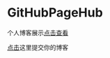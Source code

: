 # GitHubPageHub
个人博客展示[点击查看](https://hellogithub-team.github.io/GitHubPageHub/)

[点击](script/howto.md)这里提交你的博客

